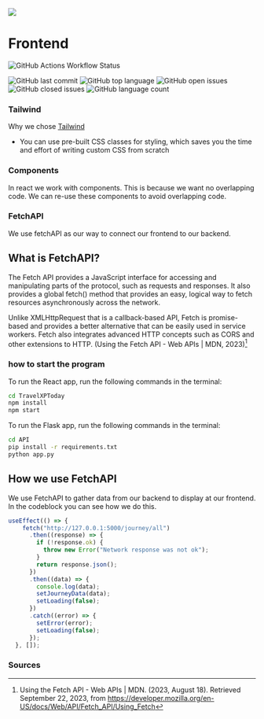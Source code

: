 <img src="https://ordinarycoders.com/_next/image?url=https%3A%2F%2Fd2gdtie5ivbdow.cloudfront.net%2Fmedia%2Fimages%2Fcover_react_tailwind.png&w=1920&q=75"/>

# Frontend
![GitHub Actions Workflow Status](https://github.com/TravelXPToday/Frontend/workflows/setup/badge.svg)


![GitHub last commit](https://img.shields.io/github/last-commit/TravelXPToday/Frontend)
![GitHub top language](https://img.shields.io/github/languages/top/TravelXPToday/Frontend)
![GitHub open issues](https://img.shields.io/github/issues-raw/TravelXPToday/Frontend)
![GitHub closed issues](https://img.shields.io/github/issues-closed-raw/TravelXPToday/Frontend)
![GitHub language count](https://img.shields.io/github/languages/count/TravelXPToday/Frontend)

### Tailwind
Why we chose [Tailwind](https://tailwindcss.com)
- You can use pre-built CSS classes for styling, which saves you the time and effort of writing custom CSS from scratch

### Components


In react we work with components. This is because we want no overlapping code. We can re-use these components to avoid overlapping code.

### FetchAPI
We use fetchAPI as our way to connect our frontend to our backend. 

## What is FetchAPI?
The Fetch API provides a JavaScript interface for accessing and manipulating parts of the protocol, such as requests and responses. It also provides a global fetch() method that provides an easy, logical way to fetch resources asynchronously across the network.

Unlike XMLHttpRequest that is a callback-based API, Fetch is promise-based and provides a better alternative that can be easily used in service workers. Fetch also integrates advanced HTTP concepts such as CORS and other extensions to HTTP. (Using the Fetch API - Web APIs | MDN, 2023)[^1]

### how to start the program
To run the React app, run the following commands in the terminal:
```bash
cd TravelXPToday
npm install
npm start
```
To run the Flask app, run the following commands in the terminal:
```bash
cd API
pip install -r requirements.txt
python app.py
```
## How we use FetchAPI

We use FetchAPI to gather data from our backend to display at our frontend. In the codeblock you can see how we do this.
```javascript
useEffect(() => {
    fetch("http://127.0.0.1:5000/journey/all")
      .then((response) => {
        if (!response.ok) {
          throw new Error("Network response was not ok");
        }
        return response.json();
      })
      .then((data) => {
        console.log(data);
        setJourneyData(data);
        setLoading(false);
      })
      .catch((error) => {
        setError(error);
        setLoading(false);
      });
  }, []);
```

### Sources
[^1]: Using the Fetch API - Web APIs | MDN. (2023, August 18). Retrieved September 22, 2023, from https://developer.mozilla.org/en-US/docs/Web/API/Fetch_API/Using_Fetch
